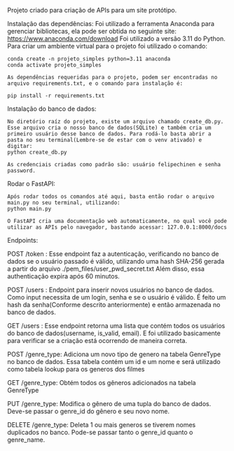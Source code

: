 Projeto criado para criação de APIs para um site protótipo.

Instalação das dependências:
    Foi utilizado a ferramenta Anaconda para gerenciar bibliotecas, ela pode ser obtida no seguinte site: https://www.anaconda.com/download
    Foi utilizado a versão 3.11 do Python. Para criar um ambiente virtual para o projeto foi utilizado o comando:
    
    conda create -n projeto_simples python=3.11 anaconda
    conda activate projeto_simples

    As dependências requeridas para o projeto, podem ser encontradas no arquivo requirements.txt, e o comando para instalação é:

    pip install -r requirements.txt

Instalação do banco de dados:

    No diretório raíz do projeto, existe um arquivo chamado create_db.py. Esse arquivo cria o nosso banco de dados(SQLite) e também cria um primeiro usuário desse banco de dados. Para rodá-lo basta abrir a pasta no seu terminal(Lembre-se de estar com o venv ativado) e digitar:
    python create_db.py

    As credenciais criadas como padrão são: usuário felipechinen e senha password.

Rodar o FastAPI:
    
    Após rodar todos os comandos até aqui, basta então rodar o arquivo main.py no seu terminal, utilizando:
    python main.py

    O FastAPI cria uma documentação web automaticamente, no qual você pode utilizar as APIs pelo navegador, bastando acessar: 127.0.0.1:8000/docs

Endpoints:

POST /token :
    Esse endpoint faz a autenticação, verificando no banco de dados se o usuário passado é válido, utilizando uma hash SHA-256 gerada a partir do arquivo ./pem_files/user_pwd_secret.txt
    Além disso, essa authenticação expira após 60 minutos.

POST /users :
    Endpoint para inserir novos usuários no banco de dados.
    Como input necessita de um login, senha e se o usuário é válido. É feito um hash da senha(Conforme descrito anteriormente) e então armazenada no banco de dados.

GET /users :
    Esse endpoint retorna uma lista que contém todos os usuários do banco de dados(username, is_valid, email). E foi utilizado basicamente para verificar se a criação está ocorrendo de maneira correta.

POST /genre_type:
    Adiciona um novo tipo de genero na tabela GenreType no banco de dados. Essa tabela contém um id e um nome e será utilizado como tabela lookup para os generos dos filmes

GET /genre_type:
    Obtém todos os gêneros adicionados na tabela GenreType

PUT /genre_type:
    Modifica o gênero de uma tupla do banco de dados. Deve-se passar o genre_id do gênero e seu novo nome.

DELETE /genre_type:
    Deleta 1 ou mais generos se tiverem nomes duplicados no banco. Pode-se passar tanto o genre_id quanto o genre_name.